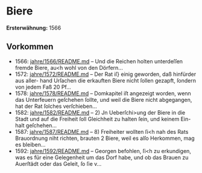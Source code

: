 # Biere

**Ersterwähnung:** 1566

## Vorkommen
- 1566: [jahre/1566/README.md](../jahre/1566/README.md) – Und die Reichen holten unterdeſſen fremde
Biere, au<h wohl von den Dörfern...
- 1572: [jahre/1572/README.md](../jahre/1572/README.md) – Der Rat iſ} einig geworden, daß hinfürder aus aller-
hand Urſachen die erkauften Biere nicht ſollen gezapft,
ſondern von jedem Faß 20 Pf...
- 1578: [jahre/1578/README.md](../jahre/1578/README.md) – Domkapitel iſt angezeigt worden, wenn
das Unterfeuern geſchehen ſollte, und weil die Biere nicht
abgegangen, hat der Rat ſolches verſchieben...
- 1582: [jahre/1582/README.md](../jahre/1582/README.md) – 2) Jn Ueberſchi>ung der Biere in die Stadt und auf
die Freiheit ſoll Gleichheit zu halten ſein, und keinem Ein-
halt geſchehen...
- 1587: [jahre/1587/README.md](../jahre/1587/README.md) – 8) Freiheiter wollten ſi<h nah des Rats Brauordnung
niht richten, brauten 2 Biere, weil es alſo Herkommen,
mag es bleiben...
- 1592: [jahre/1592/README.md](../jahre/1592/README.md) – Georgen befohlen, ſi<h zu erkundigen,
was es für eine Gelegenheit um das Dorf habe, und ob
das Brauen zu Auerſtädt oder das Geleit, ſo ſie v...
